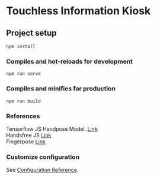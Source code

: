# Touchless Information Kiosk

## Project setup
```
npm install
```

### Compiles and hot-reloads for development
```
npm run serve
```

### Compiles and minifies for production
```
npm run build
```

### References
Tensorflow JS Handpose Model. [Link](https://www.npmjs.com/package/@tensorflow-models/handpose) <br/>
Handsfree JS [Link](http://handsfree.js.org/) <br/>
Fingerpose [Link](https://github.com/andypotato/fingerpose)

### Customize configuration
See [Configuration Reference](https://cli.vuejs.org/config/).
